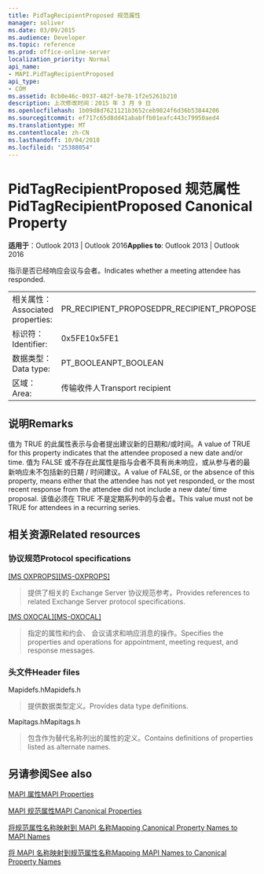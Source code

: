 ```yaml
---
title: PidTagRecipientProposed 规范属性
manager: soliver
ms.date: 03/09/2015
ms.audience: Developer
ms.topic: reference
ms.prod: office-online-server
localization_priority: Normal
api_name:
- MAPI.PidTagRecipientProposed
api_type:
- COM
ms.assetid: 8cb0e46c-0937-482f-be78-1f2e5261b210
description: 上次修改时间：2015 年 3 月 9 日
ms.openlocfilehash: 1b09d8d7621121b3652ceb9824f6d36b53844206
ms.sourcegitcommit: ef717c65d8dd41ababffb01eafc443c79950aed4
ms.translationtype: MT
ms.contentlocale: zh-CN
ms.lasthandoff: 10/04/2018
ms.locfileid: "25388054"
---
```

# <a name="pidtagrecipientproposed-canonical-property"></a><span data-ttu-id="8ab18-103">PidTagRecipientProposed 规范属性</span><span class="sxs-lookup"><span data-stu-id="8ab18-103">PidTagRecipientProposed Canonical Property</span></span>

  
  
<span data-ttu-id="8ab18-104">**适用于**：Outlook 2013 | Outlook 2016</span><span class="sxs-lookup"><span data-stu-id="8ab18-104">**Applies to**: Outlook 2013 | Outlook 2016</span></span> 
  
<span data-ttu-id="8ab18-105">指示是否已经响应会议与会者。</span><span class="sxs-lookup"><span data-stu-id="8ab18-105">Indicates whether a meeting attendee has responded.</span></span>
  
|||
|:-----|:-----|
|<span data-ttu-id="8ab18-106">相关属性：</span><span class="sxs-lookup"><span data-stu-id="8ab18-106">Associated properties:</span></span>  <br/> |<span data-ttu-id="8ab18-107">PR_RECIPIENT_PROPOSED</span><span class="sxs-lookup"><span data-stu-id="8ab18-107">PR_RECIPIENT_PROPOSED</span></span>  <br/> |
|<span data-ttu-id="8ab18-108">标识符：</span><span class="sxs-lookup"><span data-stu-id="8ab18-108">Identifier:</span></span>  <br/> |<span data-ttu-id="8ab18-109">0x5FE1</span><span class="sxs-lookup"><span data-stu-id="8ab18-109">0x5FE1</span></span>  <br/> |
|<span data-ttu-id="8ab18-110">数据类型：</span><span class="sxs-lookup"><span data-stu-id="8ab18-110">Data type:</span></span>  <br/> |<span data-ttu-id="8ab18-111">PT_BOOLEAN</span><span class="sxs-lookup"><span data-stu-id="8ab18-111">PT_BOOLEAN</span></span>  <br/> |
|<span data-ttu-id="8ab18-112">区域：</span><span class="sxs-lookup"><span data-stu-id="8ab18-112">Area:</span></span>  <br/> |<span data-ttu-id="8ab18-113">传输收件人</span><span class="sxs-lookup"><span data-stu-id="8ab18-113">Transport recipient</span></span>  <br/> |
   
## <a name="remarks"></a><span data-ttu-id="8ab18-114">说明</span><span class="sxs-lookup"><span data-stu-id="8ab18-114">Remarks</span></span>

<span data-ttu-id="8ab18-115">值为 TRUE 的此属性表示与会者提出建议新的日期和/或时间。</span><span class="sxs-lookup"><span data-stu-id="8ab18-115">A value of TRUE for this property indicates that the attendee proposed a new date and/or time.</span></span> <span data-ttu-id="8ab18-116">值为 FALSE 或不存在此属性是指与会者不具有尚未响应，或从参与者的最新响应未不包括新的日期 / 时间建议。</span><span class="sxs-lookup"><span data-stu-id="8ab18-116">A value of FALSE, or the absence of this property, means either that the attendee has not yet responded, or the most recent response from the attendee did not include a new date/ time proposal.</span></span> <span data-ttu-id="8ab18-117">该值必须在 TRUE 不是定期系列中的与会者。</span><span class="sxs-lookup"><span data-stu-id="8ab18-117">This value must not be TRUE for attendees in a recurring series.</span></span>
  
## <a name="related-resources"></a><span data-ttu-id="8ab18-118">相关资源</span><span class="sxs-lookup"><span data-stu-id="8ab18-118">Related resources</span></span>

### <a name="protocol-specifications"></a><span data-ttu-id="8ab18-119">协议规范</span><span class="sxs-lookup"><span data-stu-id="8ab18-119">Protocol specifications</span></span>

<span data-ttu-id="8ab18-120">[[MS OXPROPS]](https://msdn.microsoft.com/library/f6ab1613-aefe-447d-a49c-18217230b148%28Office.15%29.aspx)</span><span class="sxs-lookup"><span data-stu-id="8ab18-120">[[MS-OXPROPS]](https://msdn.microsoft.com/library/f6ab1613-aefe-447d-a49c-18217230b148%28Office.15%29.aspx)</span></span>
  
> <span data-ttu-id="8ab18-121">提供了相关的 Exchange Server 协议规范参考。</span><span class="sxs-lookup"><span data-stu-id="8ab18-121">Provides references to related Exchange Server protocol specifications.</span></span>
    
<span data-ttu-id="8ab18-122">[[MS OXOCAL]](https://msdn.microsoft.com/library/09861fde-c8e4-4028-9346-e7c214cfdba1%28Office.15%29.aspx)</span><span class="sxs-lookup"><span data-stu-id="8ab18-122">[[MS-OXOCAL]](https://msdn.microsoft.com/library/09861fde-c8e4-4028-9346-e7c214cfdba1%28Office.15%29.aspx)</span></span>
  
> <span data-ttu-id="8ab18-123">指定的属性和约会、 会议请求和响应消息的操作。</span><span class="sxs-lookup"><span data-stu-id="8ab18-123">Specifies the properties and operations for appointment, meeting request, and response messages.</span></span>
    
### <a name="header-files"></a><span data-ttu-id="8ab18-124">头文件</span><span class="sxs-lookup"><span data-stu-id="8ab18-124">Header files</span></span>

<span data-ttu-id="8ab18-125">Mapidefs.h</span><span class="sxs-lookup"><span data-stu-id="8ab18-125">Mapidefs.h</span></span>
  
> <span data-ttu-id="8ab18-126">提供数据类型定义。</span><span class="sxs-lookup"><span data-stu-id="8ab18-126">Provides data type definitions.</span></span>
    
<span data-ttu-id="8ab18-127">Mapitags.h</span><span class="sxs-lookup"><span data-stu-id="8ab18-127">Mapitags.h</span></span>
  
> <span data-ttu-id="8ab18-128">包含作为替代名称列出的属性的定义。</span><span class="sxs-lookup"><span data-stu-id="8ab18-128">Contains definitions of properties listed as alternate names.</span></span>
    
## <a name="see-also"></a><span data-ttu-id="8ab18-129">另请参阅</span><span class="sxs-lookup"><span data-stu-id="8ab18-129">See also</span></span>



[<span data-ttu-id="8ab18-130">MAPI 属性</span><span class="sxs-lookup"><span data-stu-id="8ab18-130">MAPI Properties</span></span>](mapi-properties.md)
  
[<span data-ttu-id="8ab18-131">MAPI 规范属性</span><span class="sxs-lookup"><span data-stu-id="8ab18-131">MAPI Canonical Properties</span></span>](mapi-canonical-properties.md)
  
[<span data-ttu-id="8ab18-132">将规范属性名称映射到 MAPI 名称</span><span class="sxs-lookup"><span data-stu-id="8ab18-132">Mapping Canonical Property Names to MAPI Names</span></span>](mapping-canonical-property-names-to-mapi-names.md)
  
[<span data-ttu-id="8ab18-133">将 MAPI 名称映射到规范属性名称</span><span class="sxs-lookup"><span data-stu-id="8ab18-133">Mapping MAPI Names to Canonical Property Names</span></span>](mapping-mapi-names-to-canonical-property-names.md)


